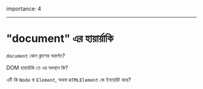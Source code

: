 importance: 4

---

# "document" এর হায়ার্য়াকি

`document` কোন ক্লাসের অন্তর্গত?

DOM হায়ার্য়াকি তে এর অবস্থান কি?

এটি কি `Node` বা `Element`, অথবা `HTMLElement` কে ইনহেরিট করে?
